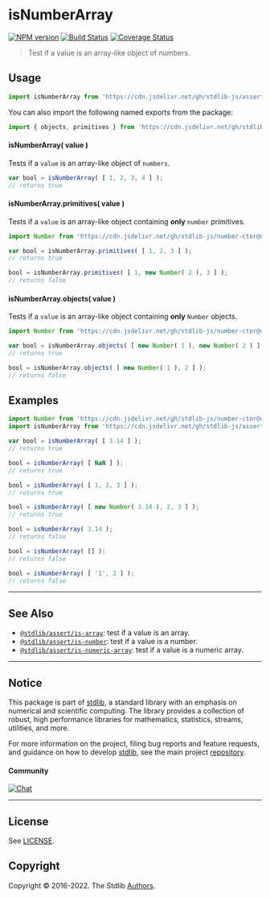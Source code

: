 <!--

@license Apache-2.0

Copyright (c) 2018 The Stdlib Authors.

Licensed under the Apache License, Version 2.0 (the "License");
you may not use this file except in compliance with the License.
You may obtain a copy of the License at

   http://www.apache.org/licenses/LICENSE-2.0

Unless required by applicable law or agreed to in writing, software
distributed under the License is distributed on an "AS IS" BASIS,
WITHOUT WARRANTIES OR CONDITIONS OF ANY KIND, either express or implied.
See the License for the specific language governing permissions and
limitations under the License.

-->

# isNumberArray

[![NPM version][npm-image]][npm-url] [![Build Status][test-image]][test-url] [![Coverage Status][coverage-image]][coverage-url] <!-- [![dependencies][dependencies-image]][dependencies-url] -->

> Test if a value is an array-like object of numbers.



<section class="usage">

## Usage

```javascript
import isNumberArray from 'https://cdn.jsdelivr.net/gh/stdlib-js/assert-is-number-array@deno/mod.js';
```

You can also import the following named exports from the package:

```javascript
import { objects, primitives } from 'https://cdn.jsdelivr.net/gh/stdlib-js/assert-is-number-array@deno/mod.js';
```

#### isNumberArray( value )

Tests if a `value` is an array-like object of `numbers`.

```javascript
var bool = isNumberArray( [ 1, 2, 3, 4 ] );
// returns true
```

#### isNumberArray.primitives( value )

Tests if a `value` is an array-like object containing **only** `number` primitives.

<!-- eslint-disable no-new-wrappers -->

```javascript
import Number from 'https://cdn.jsdelivr.net/gh/stdlib-js/number-ctor@deno/mod.js';

var bool = isNumberArray.primitives( [ 1, 2, 3 ] );
// returns true

bool = isNumberArray.primitives( [ 1, new Number( 2 ), 3 ] );
// returns false
```

#### isNumberArray.objects( value )

Tests if a `value` is an array-like object containing **only** `Number` objects.

<!-- eslint-disable no-new-wrappers -->

```javascript
import Number from 'https://cdn.jsdelivr.net/gh/stdlib-js/number-ctor@deno/mod.js';

var bool = isNumberArray.objects( [ new Number( 1 ), new Number( 2 ) ] );
// returns true

bool = isNumberArray.objects( [ new Number( 1 ), 2 ] );
// returns false
```

</section>

<!-- /.usage -->

<section class="examples">

## Examples

<!-- eslint-disable no-new-wrappers -->

<!-- eslint no-undef: "error" -->

```javascript
import Number from 'https://cdn.jsdelivr.net/gh/stdlib-js/number-ctor@deno/mod.js';
import isNumberArray from 'https://cdn.jsdelivr.net/gh/stdlib-js/assert-is-number-array@deno/mod.js';

var bool = isNumberArray( [ 3.14 ] );
// returns true

bool = isNumberArray( [ NaN ] );
// returns true

bool = isNumberArray( [ 1, 2, 3 ] );
// returns true

bool = isNumberArray( [ new Number( 3.14 ), 2, 3 ] );
// returns true

bool = isNumberArray( 3.14 );
// returns false

bool = isNumberArray( [] );
// returns false

bool = isNumberArray( [ '1', 2 ] );
// returns false
```

</section>

<!-- /.examples -->

<!-- Section for related `stdlib` packages. Do not manually edit this section, as it is automatically populated. -->

<section class="related">

* * *

## See Also

-   <span class="package-name">[`@stdlib/assert/is-array`][@stdlib/assert/is-array]</span><span class="delimiter">: </span><span class="description">test if a value is an array.</span>
-   <span class="package-name">[`@stdlib/assert/is-number`][@stdlib/assert/is-number]</span><span class="delimiter">: </span><span class="description">test if a value is a number.</span>
-   <span class="package-name">[`@stdlib/assert/is-numeric-array`][@stdlib/assert/is-numeric-array]</span><span class="delimiter">: </span><span class="description">test if a value is a numeric array.</span>

</section>

<!-- /.related -->

<!-- Section for all links. Make sure to keep an empty line after the `section` element and another before the `/section` close. -->


<section class="main-repo" >

* * *

## Notice

This package is part of [stdlib][stdlib], a standard library with an emphasis on numerical and scientific computing. The library provides a collection of robust, high performance libraries for mathematics, statistics, streams, utilities, and more.

For more information on the project, filing bug reports and feature requests, and guidance on how to develop [stdlib][stdlib], see the main project [repository][stdlib].

#### Community

[![Chat][chat-image]][chat-url]

---

## License

See [LICENSE][stdlib-license].


## Copyright

Copyright &copy; 2016-2022. The Stdlib [Authors][stdlib-authors].

</section>

<!-- /.stdlib -->

<!-- Section for all links. Make sure to keep an empty line after the `section` element and another before the `/section` close. -->

<section class="links">

[npm-image]: http://img.shields.io/npm/v/@stdlib/assert-is-number-array.svg
[npm-url]: https://npmjs.org/package/@stdlib/assert-is-number-array

[test-image]: https://github.com/stdlib-js/assert-is-number-array/actions/workflows/test.yml/badge.svg?branch=v0.0.8
[test-url]: https://github.com/stdlib-js/assert-is-number-array/actions/workflows/test.yml?query=branch:v0.0.8

[coverage-image]: https://img.shields.io/codecov/c/github/stdlib-js/assert-is-number-array/main.svg
[coverage-url]: https://codecov.io/github/stdlib-js/assert-is-number-array?branch=main

<!--

[dependencies-image]: https://img.shields.io/david/stdlib-js/assert-is-number-array.svg
[dependencies-url]: https://david-dm.org/stdlib-js/assert-is-number-array/main

-->

[chat-image]: https://img.shields.io/gitter/room/stdlib-js/stdlib.svg
[chat-url]: https://gitter.im/stdlib-js/stdlib/

[stdlib]: https://github.com/stdlib-js/stdlib

[stdlib-authors]: https://github.com/stdlib-js/stdlib/graphs/contributors

[umd]: https://github.com/umdjs/umd
[es-module]: https://developer.mozilla.org/en-US/docs/Web/JavaScript/Guide/Modules

[deno-url]: https://github.com/stdlib-js/assert-is-number-array/tree/deno
[umd-url]: https://github.com/stdlib-js/assert-is-number-array/tree/umd
[esm-url]: https://github.com/stdlib-js/assert-is-number-array/tree/esm
[branches-url]: https://github.com/stdlib-js/assert-is-number-array/blob/main/branches.md

[stdlib-license]: https://raw.githubusercontent.com/stdlib-js/assert-is-number-array/main/LICENSE

<!-- <related-links> -->

[@stdlib/assert/is-array]: https://github.com/stdlib-js/assert-is-array/tree/deno

[@stdlib/assert/is-number]: https://github.com/stdlib-js/assert-is-number/tree/deno

[@stdlib/assert/is-numeric-array]: https://github.com/stdlib-js/assert-is-numeric-array/tree/deno

<!-- </related-links> -->

</section>

<!-- /.links -->
